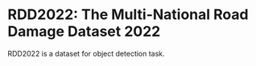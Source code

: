 # RDD2022: The Multi-National Road Damage Dataset 2022

RDD2022 is a dataset for object detection task.